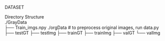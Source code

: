 DATASET

Directory Structure \
./GrayData \
├── Train_imgs.npy
./orgData # to preprocess original images, run data.py
├── testGT
├── testImg
├── trainGT
├── trainImg
├── valGT
└── valImg
